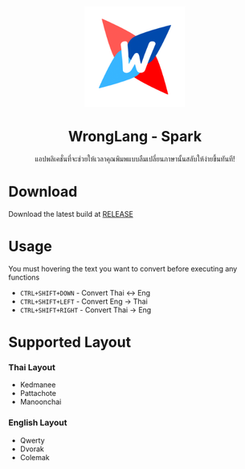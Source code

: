 <p align="center">
    <img 
    src="./assets/logo.png" 
    width="200px"
    />
    <h1 align="center">
        WrongLang - Spark
    </h1>
    <p align="center">
    แอปพลิเคชั่นที่จะช่วยให้เวลาคุณพิมพแบบลืมเปลี่ยนภาษานั้นสลับให้ง่ายขึ้นทันที!
    </p>
</p>

# Download
Download the latest build at [RELEASE](/RELEASE)

# Usage
You must hovering the text you want to convert before executing any functions

- `CTRL+SHIFT+DOWN` - Convert Thai <-> Eng
- `CTRL+SHIFT+LEFT` - Convert Eng -> Thai
- `CTRL+SHIFT+RIGHT` - Convert Thai -> Eng

# Supported Layout

### Thai Layout
- Kedmanee
- Pattachote
- Manoonchai


### English Layout
- Qwerty
- Dvorak
- Colemak